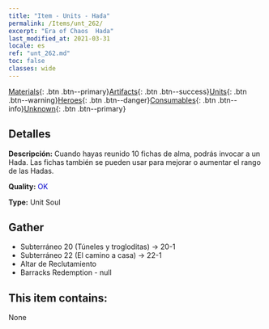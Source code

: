 ```yaml
---
title: "Item - Units - Hada"
permalink: /Items/unt_262/
excerpt: "Era of Chaos  Hada"
last_modified_at: 2021-03-31
locale: es
ref: "unt_262.md"
toc: false
classes: wide
---
```

 [Materials](/es/Items/){: .btn .btn--primary}[Artifacts](/es/Items/Artifacts/){: .btn .btn--success}[Units](/es/Items/Units/){: .btn .btn--warning}[Heroes](/es/Items/Heroes/){: .btn .btn--danger}[Consumables](/es/Items/Consumables/){: .btn .btn--info}[Unknown](/es/Items/Unknown/){: .btn .btn--primary}

## Detalles
 **Descripción:** Cuando hayas reunido 10 fichas de alma, podrás invocar a un Hada. Las fichas también se pueden usar para mejorar o aumentar el rango de las Hadas.

 **Quality:** <span style="color: #0000CD">OK</span>

 **Type:** Unit Soul

## Gather

*    Subterráneo 20 (Túneles y trogloditas) -> 20-1 
*    Subterráneo 22 (El camino a casa) -> 22-1 
*    Altar de Reclutamiento 
*    Barracks Redemption - null 

## This item contains:

  None


